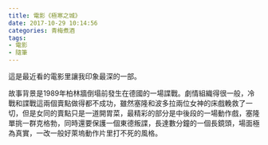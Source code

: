 ```yaml
---
title: 電影《極寒之城》
date: 2017-10-29 10:14:56
categories: 青梅煮酒
tags:
- 電影
- 隨筆
---
```

這是最近看的電影里讓我印象最深的一部。

故事背景是1989年柏林牆倒塌前發生在德國的一場諜戰。劇情組織得很一般，冷戰和諜戰這兩個賣點做得都不成功，雖然塞隆和波多拉兩位女神的床戲輓救了一切，但是女同的賣點只是一道開胃菜，最精彩的部分是中後段的一場動作戲，塞隆單挑一群克格勃，同時還要保護一個東德叛諜，長達數分鐘的一個長鏡頭，場面極為真實，一改一般好萊塢動作片里打不死的風格。

